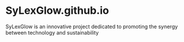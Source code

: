 # SyLexGlow.github.io
SyLexGlow is an innovative project dedicated to promoting the synergy between technology and sustainability
